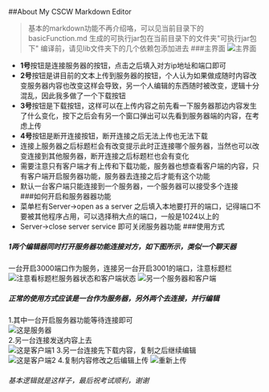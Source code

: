 ##About My CSCW Markdown Editor
> 基本的markdown功能不再介绍咯，可以见当前目录下的basicFunction.md
> 生成的可执行jar包在当前目录下的文件夹"可执行jar包下"
> 编译前，请见lib文件夹下的几个依赖包添加进去
###主界面 
![主界面]("./Mainwindow1.jpg" "这是主界面")
*	**1号**按钮是连接服务器的按钮，点击之后填入对方ip地址和端口即可  
*	**2号**按钮是讲目前的文本上传到服务器的按钮，个人认为如果做成随时内容改变服务器内容也改变这样会导致，另一个人编辑的东西随时被改变，逻辑十分混乱，因此我多做了一个下载按钮  
*	**3号**按钮是下载按钮，这样可以在上传内容之前先看一下服务器那边内容发生了什么变化，按下之后会有另一个窗口弹出可以先看到服务器端的内容，在考虑上传  
*	**4号**按钮是断开连接按钮，断开连接之后无法上传也无法下载  
*	连接上服务器之后标题栏会有改变提示此时正连接哪个服务器，当然也可以改变连接到其他服务器，断开连接之后标题栏也会有变化  
*	需要注意只有客户端才有上传和下载功能，服务器也想查看客户端的内容，只有客户端开启服务器功能，服务器去连接之后才能有这个功能  
*	默认一台客户端只能连接到一个服务器，一个服务器可以接受多个连接  
###如何开启和服务器器功能
* 菜单栏有Server->open as a server 之后填入本地要打开的端口，记得端口不要被其他程序占用，可以选择稍大点的端口，一般是1024以上的  
* Server->close server service 即可关闭服务器功能
###使用方式
##### 1两个编辑器同时打开服务器功能连接对方，如下图所示，类似一个聊天器 
一台开启3000端口作为服务，连接另一台开启3001的端口，注意标题栏
![]("./run1.jpg" "注意看标题栏服务器状态和客户端状态") 
![]("./run2.jpg" "另一个服务器和客户端") 

##### 正常的使用方式应该是一台作为服务器，另外两个去连接，并行编辑  
1.其中一台开启服务器功能等待连接即可  
![]("./run3.jpg" "这是服务器")  
2.另一台连接发送内容上去  
![]("./run4.jpg" "这是客户端1")
3.另一台连接先下载内容，复制之后继续编辑  
![]("./run5.jpg" "这是客户端2")
4.复制内容修改之后编辑上传
![]("./run6.jpg" "重新上传") 
 
  
###### 基本逻辑就是这样子，最后祝考试顺利，谢谢
